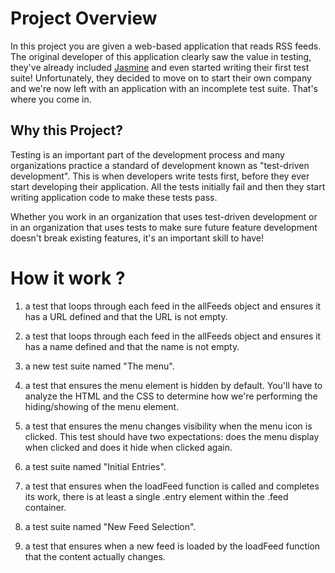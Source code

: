 # Project Overview

In this project you are given a web-based application that reads RSS feeds. The original developer of this application clearly saw the value in testing, they've already included [Jasmine](http://jasmine.github.io/) and even started writing their first test suite! Unfortunately, they decided to move on to start their own company and we're now left with an application with an incomplete test suite. That's where you come in.


## Why this Project?

Testing is an important part of the development process and many organizations practice a standard of development known as "test-driven development". This is when developers write tests first, before they ever start developing their application. All the tests initially fail and then they start writing application code to make these tests pass.

Whether you work in an organization that uses test-driven development or in an organization that uses tests to make sure future feature development doesn't break existing features, it's an important skill to have!


# How it work ?

1. a test that loops through each feed in the allFeeds object and ensures it has a URL defined and that the URL is not empty.

2. a test that loops through each feed in the allFeeds object and ensures it has a name defined and that the name is not empty.

3. a new test suite named "The menu".

4. a test that ensures the menu element is hidden by default. You'll have to analyze the HTML and the CSS to determine how we're performing the hiding/showing of the menu element.

5. a test that ensures the menu changes visibility when the menu icon is clicked. This test should have two expectations: does the menu display when clicked and does it hide when clicked again.

6. a test suite named "Initial Entries".

7.  a test that ensures when the loadFeed function is called and completes its work, there is at least a single .entry element within the .feed container.

8. a test suite named "New Feed Selection".

9.  a test that ensures when a new feed is loaded by the loadFeed function that the content actually changes.
